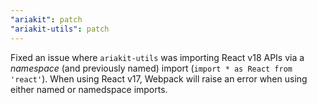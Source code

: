 ```yaml
---
"ariakit": patch
"ariakit-utils": patch
---
```


Fixed an issue where `ariakit-utils` was importing React v18 APIs via a _namespace_ (and previously named) import (`import * as React from 'react'`). When using React v17, Webpack will raise an error when using either named or namedspace imports.
